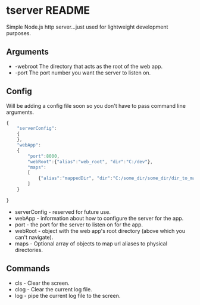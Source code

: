 # tserver README

Simple Node.js http server...just used for lightweight development purposes.

## Arguments
* -webroot The directory that acts as the root of the web app.
* -port The port number you want the server to listen on.

## Config
Will be adding a config file soon so you don't have to pass command line arguments.
```javascript
{
	"serverConfig":
	{
	},
	"webApp":
	{
		"port":8000,
		"webRoot":{"alias":"web_root", "dir":"C:/dev"},
		"maps":
		[
			{"alias":"mappedDir", "dir":"C:/some_dir/some_dir/dir_to_mapp"}
		]
	}
	
}
```
* serverConfig - reserved for future use.
* webApp - information about how to configure the server for the app.
* port - the port for the server to listen on for the app.
* webRoot - object with the web app's root directory (above which you can't navigate).
* maps - Optional array of objects to map url aliases to physical directories.

## Commands
* cls - Clear the screen.
* clog - Clear the current log file.
* log - pipe the current log file to the screen.

